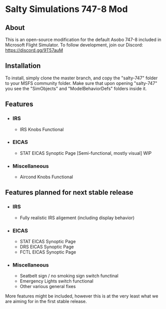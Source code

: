 # Salty Simulations 747-8 Mod

<b><h2>About</h2></b>
This is an open-source modification for the default Asobo 747-8 included in Microsoft Flight Simulator. To follow development, join our Discord: https://discord.gg/9T57auM

<b><h2>Installation</h2></b>
To install, simply clone the master branch, and copy the "salty-747" folder to your MSFS community folder. Make sure that upon opening "salty-747" you see the "SimObjects" and "ModelBehaviorDefs" folders inside it.

## Features
* ### IRS
  * IRS Knobs Functional
* ### EICAS
  * STAT EICAS Synoptic Page [Semi-functional, mostly visual] WIP
* ### Miscellaneous
  * Aircond Knobs Functional

## Features planned for next stable release
* ### IRS
  * Fully realistic IRS aligement (including display behavior)
* ### EICAS
  * STAT EICAS Synoptic Page
  * DRS EICAS Synoptic Page
  * FCTL EICAS Synoptic Page
* ### Miscellaneous
  * Seatbelt sign / no smoking sign switch functinal
  * Emergency Lights switch functional
  * Other various general fixes
  
More features might be included, however this is at the very least what we are aiming for in the first stable release.
